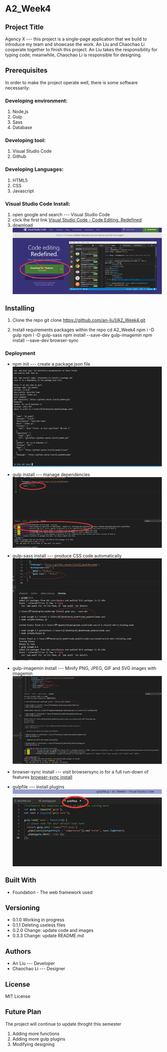 # A2_Week4
## Project Title

Agency X  --- this project is a single-page application that we build to introduce my team and showcase the work. An Liu and Chaochao Li cooperate together to finish this project. An Liu takes the responsibility for typing code; meanwhile, Chaochao Li is responsible for designing.

## Prerequisites

In order to make the project operate well, there is some software necessarily:

### Developing environment:
1. Node,js
2. Gulp
3. Sass
4. Database

### Developing tool:
1. Visual Studio Code
2. Github

### Developing Languages:
1. HTML5
2. CSS
3. Javascript

### Visual Studio Code Install:

1. open google and search --- Visual Studio Code
2. click the first link [Visual Studio Code - Code Editing. Redefined](https://code.visualstudio.com/)
3. download
![VSCdownload](https://raw.githubusercontent.com/an-liu1/A2_Week4/master/images/VSCdownload.png)

## Installing

1. Clone the repo
git clone https://github.com/an-liu1/A2_Week4.git

2. Install requirements packages within the repo
cd A2_Week4
npm i -D gulp
npm i -D gulp-sass
npm install --save-dev gulp-imagemin
npm install --save-dev browser-sync


### Deployment

* npm init --- create a package.json file
![npm initial](https://raw.githubusercontent.com/an-liu1/A2_Week4/master/images/npm_initial.png)

* gulp install --- manage dependencies
![gulp initial](https://raw.githubusercontent.com/an-liu1/A2_Week4/master/images/gulp_install.png)

* gulp-sass install --- produce CSS code automatically
![gulp-sass initial](https://raw.githubusercontent.com/an-liu1/A2_Week4/master/images/gulp-sass.png)

* gulp-imagemin install --- Minify PNG, JPEG, GIF and SVG images with imagemin
![gulp-imagemin install](https://raw.githubusercontent.com/an-liu1/A2_Week4/master/images/gulp-imagemin.png)

* browser-sync install --- visit browsersync.io for a full run-down of features
[browser-sync install](https://raw.githubusercontent.com/an-liu1/A2_Week4/master/images/browser-sync.png)

* gulpfile --- install plugins
![gulpfile](https://raw.githubusercontent.com/an-liu1/A2_Week4/master/images/gulpfile.png)

## Built With
* Foundation - The web framework used

## Versioning
* 0.1.0 Working in progress
* 0.1.1 Deleting useless files
* 0.2.0 Change: update code and images
* 0.3.3 Change: update README.md

## Authors 
* An Liu --- Developer
* Chaochao Li --- Designer

## License

MIT License

## Future Plan
The project will continue to update throght this semester
1. Adding more functions
2. Adding more gulp plugins
3. Modifying designing 
